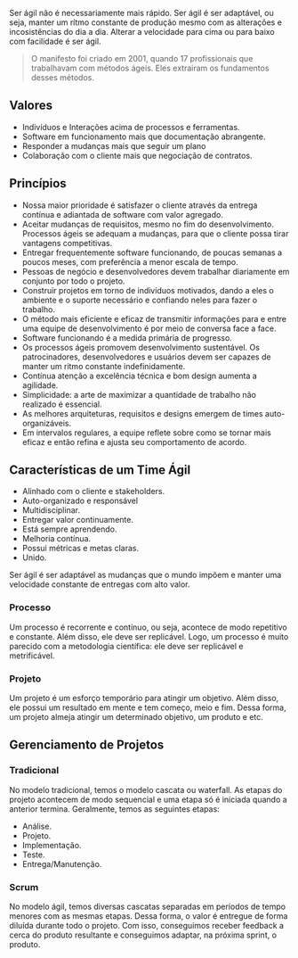 Ser ágil não é necessariamente mais rápido. Ser ágil é ser adaptável, ou seja, manter um rítmo constante de produção mesmo com as alterações e incosistências do dia a dia. Alterar a velocidade para cima ou para baixo com facilidade é ser ágil.

> O manifesto foi criado em 2001, quando 17 profissionais que trabalhavam com métodos ágeis. Eles extrairam os fundamentos desses métodos.
## Valores
- Indivíduos e Interações acima de processos e ferramentas.
- Software em funcionamento mais que documentação abrangente.
- Responder a mudanças mais que seguir um plano
- Colaboração com o cliente mais que negociação de contratos.
## Princípios
- Nossa maior prioridade é satisfazer o cliente através da entrega contínua e adiantada de software com valor agregado.
- Aceitar mudanças de requisitos, mesmo no fim do desenvolvimento. Processos ágeis se adequam a mudanças, para que o cliente possa tirar vantagens competitivas.
- Entregar frequentemente software funcionando, de poucas semanas a poucos meses, com preferência a menor escala de tempo.
- Pessoas de negócio e desenvolvedores devem trabalhar diariamente em conjunto por todo o projeto.
- Construir projetos em torno de indivíduos motivados, dando a eles o ambiente e o suporte necessário e confiando neles para fazer o trabalho.
- O método mais eficiente e eficaz de transmitir informações para e entre uma equipe de desenvolvimento é por meio de conversa face a face.
- Software funcionando é a medida primária de progresso.
- Os processos ágeis promovem desenvolvimento sustentável. Os patrocinadores, desenvolvedores e usuários devem ser capazes de manter um ritmo constante indefinidamente.
- Contínua atenção a excelência técnica e bom design aumenta a agilidade.
- Simplicidade: a arte de maximizar a quantidade de trabalho não realizado é essencial.
- As melhores arquiteturas, requisitos e designs emergem de times auto-organizáveis.
- Em intervalos regulares, a equipe reflete sobre como se tornar mais eficaz e então refina e ajusta seu comportamento de acordo.
## Características de um Time Ágil
- Alinhado com o cliente e stakeholders.
- Auto-organizado e responsável
- Multidisciplinar.
- Entregar valor continuamente.
- Está sempre aprendendo.
- Melhoria contínua.
- Possui métricas e metas claras.
- Unido.

Ser ágil é ser adaptável as mudanças que o mundo impõem e manter uma velocidade constante de entregas com alto valor.

### Processo
Um processo é recorrente e contínuo, ou seja, acontece de modo repetitivo e constante. Além disso, ele deve ser replicável. Logo, um processo é muito parecido com a metodologia científica: ele deve ser replicável e metrificável.

### Projeto
Um projeto é um esforço temporário para atingir um objetivo. Além disso, ele possui um resultado em mente e tem começo, meio e fim. Dessa forma, um projeto almeja atingir um determinado objetivo, um produto e etc.

## Gerenciamento de Projetos
### Tradicional
No modelo tradicional, temos o modelo cascata ou waterfall. As etapas do projeto acontecem de modo sequencial e uma etapa só é iniciada quando a anterior termina. Geralmente, temos as seguintes etapas:
- Análise.
- Projeto.
- Implementação.
- Teste.
- Entrega/Manutenção.

### Scrum
No modelo ágil, temos diversas cascatas separadas em períodos de tempo menores com as mesmas etapas. Dessa forma, o valor é entregue de forma diluída durante todo o projeto. Com isso, conseguimos receber feedback a cerca do produto resultante e conseguimos adaptar, na próxima sprint, o produto.